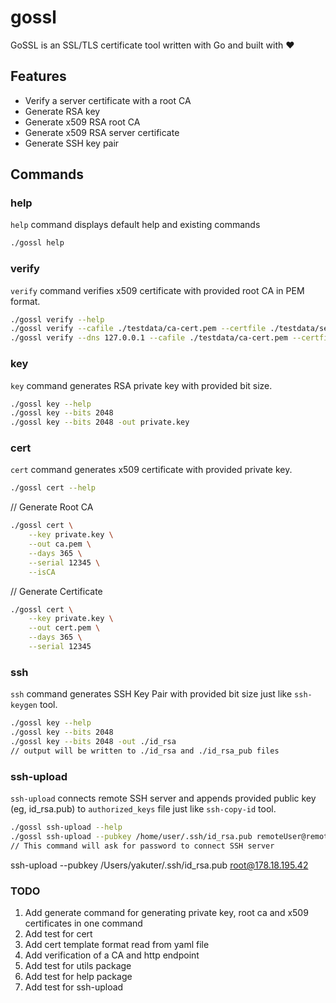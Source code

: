 # gossl

GoSSL is an SSL/TLS certificate tool written with Go and built with ❤️

## Features
- Verify a server certificate with a root CA
- Generate RSA key
- Generate x509 RSA root CA
- Generate x509 RSA server certificate
- Generate SSH key pair

## Commands
### help
`help` command displays default help and existing commands
```bash
./gossl help
```

### verify
`verify` command verifies x509 certificate with provided root CA in PEM format.

```bash
./gossl verify --help
./gossl verify --cafile ./testdata/ca-cert.pem --certfile ./testdata/server-cert.pem
./gossl verify --dns 127.0.0.1 --cafile ./testdata/ca-cert.pem --certfile ./testdata/server-cert.pem
```

### key
`key` command generates RSA private key with provided bit size.

```bash
./gossl key --help
./gossl key --bits 2048
./gossl key --bits 2048 -out private.key
```

### cert
`cert` command generates x509 certificate with provided private key.

```bash
./gossl cert --help
```
// Generate Root CA
```bash
./gossl cert \
    --key private.key \
    --out ca.pem \
    --days 365 \
    --serial 12345 \
    --isCA 
```
// Generate Certificate
```bash
./gossl cert \
    --key private.key \
    --out cert.pem \
    --days 365 \
    --serial 12345
```

### ssh
`ssh` command generates SSH Key Pair with provided bit size just like `ssh-keygen` tool.

```bash
./gossl key --help
./gossl key --bits 2048
./gossl key --bits 2048 -out ./id_rsa
// output will be written to ./id_rsa and ./id_rsa_pub files
```

### ssh-upload
`ssh-upload` connects remote SSH server and appends provided public key (eg, id_rsa.pub) to `authorized_keys` file just like `ssh-copy-id` tool.

```bash
./gossl ssh-upload --help
./gossl ssh-upload --pubkey /home/user/.ssh/id_rsa.pub remoteUser@remoteIP
// This command will ask for password to connect SSH server
```

ssh-upload --pubkey /Users/yakuter/.ssh/id_rsa.pub root@178.18.195.42

### TODO
1. Add generate command for generating private key, root ca and x509 certificates in one command
2. Add test for cert
3. Add cert template format read from yaml file
4. Add verification of a CA and http endpoint
5. Add test for utils package
6. Add test for help package
7. Add test for ssh-upload

